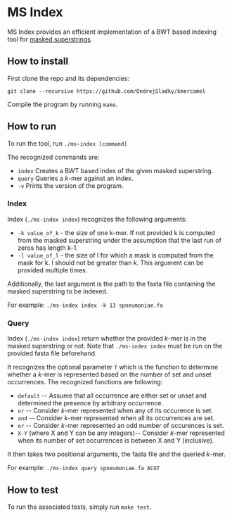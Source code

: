 # MS Index

MS Index provides an efficient implementation of a BWT based indexing tool for
[masked superstrings](https://doi.org/10.1101/2023.02.01.526717).

## How to install

First clone the repo and its dependencies:

```
git clone --recursive https://github.com/OndrejSladky/kmercamel
```

Compile the program by running `make`.

## How to run

To run the tool, run `./ms-index [command]`

The recognized commands are:

- `index` Creates a BWT based index of the given masked superstring.
- `query` Queries a $k$-mer against an index.
- `-v`    Prints the version of the program.

### Index

Index (`./ms-index index`) recognizes the following arguments:

- `-k value_of_k` - the size of one k-mer. If not provided k is computed from the masked superstring under the assumption that the last run of zeros has length k-1.
- `-l value_of_l` - the size of l for which a mask is computed from the mask for k. l should not be greater than k. This argument can be provided multiple times.

Additionally, the last argument is the path to the fasta file containing the masked superstring
to be indexed.

For example: `./ms-index index -k 13 spneumoniae.fa` 

### Query

Index (`./ms-index index`) return whether the provided $k$-mer is in the masked superstring or not.
Note that `./ms-index index` must be run on the provided fasta file beforehand.

It recognizes the optional parameter `f` which is the function to determine whether a $k$-mer
is represented based on the number of set and unset occurrences.
The recognized functions are following:

- `default` -- Assume that all occurrence are either set or unset and determined the presence by arbitrary occurrence.
- `or` -- Consider $k$-mer represented when any of its occurence is set.
- `and` -- Consider $k$-mer represented when all its occurrences are set.
- `or` -- Consider $k$-mer represented an odd number of occurences is set.
- `X-Y` (where X and Y can be any integers)-- Consider $k$-mer represented when its number of set occurrences is between X and Y (inclusive).

It then takes two positional arguments, the fasta file and the queried $k$-mer.

For example: `./ms-index query spneumoniae.fa ACGT`

## How to test

To run the associated tests, simply run `make test`.

